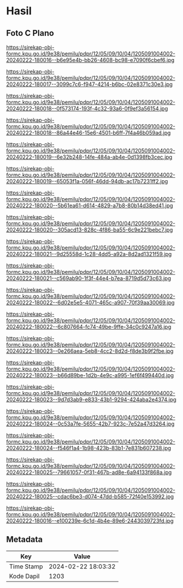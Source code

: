 # Hasil

## Foto C Plano

https://sirekap-obj-formc.kpu.go.id/9e38/pemilu/pdpr/12/05/09/10/04/1205091004002-20240222-180016--b6e95e4b-bb26-4608-bc98-e7090f6cbef6.jpg

https://sirekap-obj-formc.kpu.go.id/9e38/pemilu/pdpr/12/05/09/10/04/1205091004002-20240222-180017--3099c7c6-f947-4214-b6bc-02e8371c30e3.jpg

https://sirekap-obj-formc.kpu.go.id/9e38/pemilu/pdpr/12/05/09/10/04/1205091004002-20240222-180018--0f573174-193f-4c32-93a6-0f9ef3a56154.jpg

https://sirekap-obj-formc.kpu.go.id/9e38/pemilu/pdpr/12/05/09/10/04/1205091004002-20240222-180018--86a44e46-15e6-4501-b6ff-7f4a46b059ad.jpg

https://sirekap-obj-formc.kpu.go.id/9e38/pemilu/pdpr/12/05/09/10/04/1205091004002-20240222-180019--6e32b248-14fe-484a-ab4e-0d1398fb3cec.jpg

https://sirekap-obj-formc.kpu.go.id/9e38/pemilu/pdpr/12/05/09/10/04/1205091004002-20240222-180019--65053f1a-056f-46dd-94db-ac17b7231ff2.jpg

https://sirekap-obj-formc.kpu.go.id/9e38/pemilu/pdpr/12/05/09/10/04/1205091004002-20240222-180020--5b61ea61-d614-4829-a7b8-80b14d38ed41.jpg

https://sirekap-obj-formc.kpu.go.id/9e38/pemilu/pdpr/12/05/09/10/04/1205091004002-20240222-180020--305acd13-828c-4f86-ba55-6c9e221bebc7.jpg

https://sirekap-obj-formc.kpu.go.id/9e38/pemilu/pdpr/12/05/09/10/04/1205091004002-20240222-180021--9d25558d-1c28-4dd5-a92a-8d2ad1321f59.jpg

https://sirekap-obj-formc.kpu.go.id/9e38/pemilu/pdpr/12/05/09/10/04/1205091004002-20240222-180021--c569ab90-1f3f-44e4-b7ea-8719d5d73c63.jpg

https://sirekap-obj-formc.kpu.go.id/9e38/pemilu/pdpr/12/05/09/10/04/1205091004002-20240222-180022--6d02e5e5-4071-465c-a907-70f39aa30069.jpg

https://sirekap-obj-formc.kpu.go.id/9e38/pemilu/pdpr/12/05/09/10/04/1205091004002-20240222-180022--6c807664-fc74-49be-9ffe-34c0c9247a16.jpg

https://sirekap-obj-formc.kpu.go.id/9e38/pemilu/pdpr/12/05/09/10/04/1205091004002-20240222-180023--0e266aea-5eb8-4cc2-8d2d-f8de3b9f2fbe.jpg

https://sirekap-obj-formc.kpu.go.id/9e38/pemilu/pdpr/12/05/09/10/04/1205091004002-20240222-180023--b66d89be-1d2b-4e9c-a995-1ef6f499440d.jpg

https://sirekap-obj-formc.kpu.go.id/9e38/pemilu/pdpr/12/05/09/10/04/1205091004002-20240222-180023--9d7d3ab9-e833-43b1-9294-424aba2e4374.jpg

https://sirekap-obj-formc.kpu.go.id/9e38/pemilu/pdpr/12/05/09/10/04/1205091004002-20240222-180024--0c53a7fe-5655-42b7-923c-7e52a47d3264.jpg

https://sirekap-obj-formc.kpu.go.id/9e38/pemilu/pdpr/12/05/09/10/04/1205091004002-20240222-180024--f546f1a4-1b98-423b-83b1-7e831b607238.jpg

https://sirekap-obj-formc.kpu.go.id/9e38/pemilu/pdpr/12/05/09/10/04/1205091004002-20240222-180025--79661057-0f31-467b-ad8e-6a94133f868a.jpg

https://sirekap-obj-formc.kpu.go.id/9e38/pemilu/pdpr/12/05/09/10/04/1205091004002-20240222-180025--cdac6be3-d074-47dd-b585-72f40e153992.jpg

https://sirekap-obj-formc.kpu.go.id/9e38/pemilu/pdpr/12/05/09/10/04/1205091004002-20240222-180016--e100239e-6c1d-4b4e-89e6-2443039723fd.jpg


## Metadata

| Key        | Value               |
| ---------- | ------------------- |
| Time Stamp | 2024-02-22 18:03:32 |
| Kode Dapil | 1203                |



